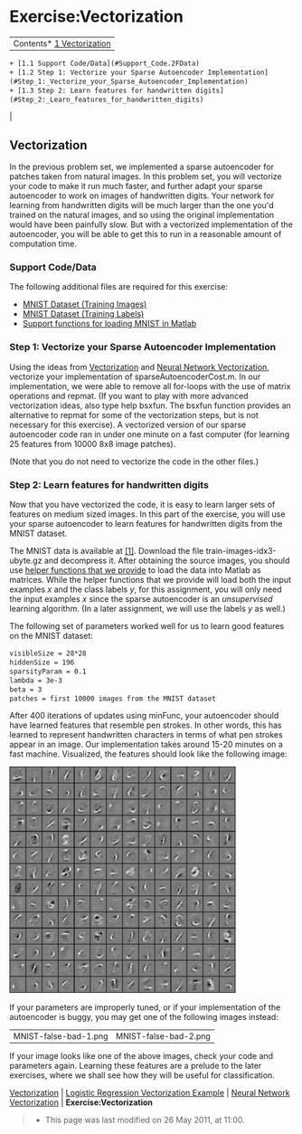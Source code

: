 Exercise:Vectorization
======================

<!-- Jump to: [navigation](#column-one), [search](#searchInput) -->

|  |
| --- |
| Contents* [1 Vectorization](#Vectorization)
	+ [1.1 Support Code/Data](#Support_Code.2FData)
	+ [1.2 Step 1: Vectorize your Sparse Autoencoder Implementation](#Step_1:_Vectorize_your_Sparse_Autoencoder_Implementation)
	+ [1.3 Step 2: Learn features for handwritten digits](#Step_2:_Learn_features_for_handwritten_digits)
 |

  Vectorization
---------------

In the previous problem set, we implemented a sparse autoencoder for patches taken from natural images. In this problem set, you will vectorize your code to make it run much faster, and further adapt your sparse autoencoder to work on images of handwritten digits. Your network for learning from handwritten digits will be much larger than the one you'd trained on the natural images, and so using the original implementation would have been painfully slow. But with a vectorized implementation of the autoencoder, you will be able to get this to run in a reasonable amount of computation time.

###   Support Code/Data

The following additional files are required for this exercise:

* [MNIST Dataset (Training Images)](http://yann.lecun.com/exdb/mnist/train-images-idx3-ubyte.gz)
* [MNIST Dataset (Training Labels)](http://yann.lecun.com/exdb/mnist/train-labels-idx1-ubyte.gz)
* [Support functions for loading MNIST in Matlab](Using_the_MNIST_Dataset.md "Using the MNIST Dataset")

###   Step 1: Vectorize your Sparse Autoencoder Implementation

Using the ideas from [Vectorization](Vectorization.md "Vectorization") and [Neural Network Vectorization](Neural_Network_Vectorization.md "Neural Network Vectorization"), vectorize your implementation of sparseAutoencoderCost.m. In our implementation, we were able to remove all for-loops with the use of matrix operations and repmat. (If you want to play with more advanced vectorization ideas, also type help bsxfun. The bsxfun function provides an alternative to repmat for some of the vectorization steps, but is not necessary for this exercise). A vectorized version of our sparse autoencoder code ran in under one minute on a fast computer (for learning 25 features from 10000 8x8 image patches).

(Note that you do not need to vectorize the code in the other files.)

###   Step 2: Learn features for handwritten digits

Now that you have vectorized the code, it is easy to learn larger sets of features on medium sized images. In this part of the exercise, you will use your sparse autoencoder to learn features for handwritten digits from the MNIST dataset.

The MNIST data is available at [[1]](http://yann.lecun.com/exdb/mnist/). Download the file train-images-idx3-ubyte.gz and decompress it. After obtaining the source images, you should use  [helper functions that we provide](Using_the_MNIST_Dataset.md "Using the MNIST Dataset") to load the data into Matlab as matrices. While the helper functions that we provide will load both the input examples *x* and the class labels *y*, for this assignment, you will only need the input examples *x* since the sparse autoencoder is an *unsupervised* learning algorithm. (In a later assignment, we will use the labels *y* as well.)

The following set of parameters worked well for us to learn good features on the MNIST dataset:

```
visibleSize = 28*28
hiddenSize = 196
sparsityParam = 0.1
lambda = 3e-3
beta = 3
patches = first 10000 images from the MNIST dataset

```

After 400 iterations of updates using minFunc, your autoencoder should have learned features that resemble pen strokes. In other words, this has learned to represent handwritten characters in terms of what pen strokes appear in an image. Our implementation takes around 15-20 minutes on a fast machine. Visualized, the features should look like the following image:

![MnistVectorizationEx.png](images/thumb/a/a3/MnistVectorizationEx.png/400px-MnistVectorizationEx.png)

If your parameters are improperly tuned, or if your implementation of the autoencoder is buggy, you may get one of the following images instead:

|  |  |
| --- | --- |
| MNIST-false-bad-1.png | MNIST-false-bad-2.png |

If your image looks like one of the above images, check your code and parameters again. Learning these features are a prelude to the later exercises, where we shall see how they will be useful for classification.

[Vectorization](Vectorization.md "Vectorization") | [Logistic Regression Vectorization Example](Logistic_Regression_Vectorization_Example.md "Logistic Regression Vectorization Example") | [Neural Network Vectorization](Neural_Network_Vectorization.md "Neural Network Vectorization") | **Exercise:Vectorization**
> * This page was last modified on 26 May 2011, at 11:00.

